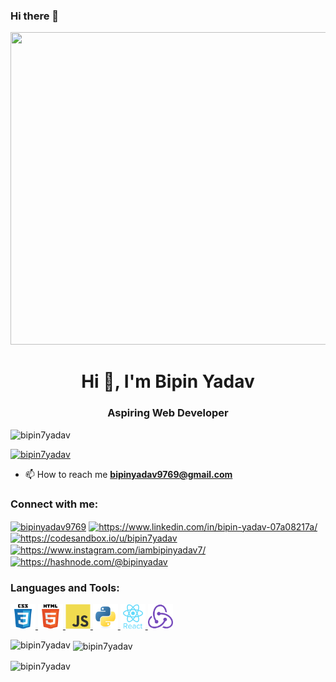 ### Hi there 👋
<img  height="500px" width="1000px" src="https://lh3.googleusercontent.com/SonSyROL2fMy_F6dE_-BeOxP_0Z0OHsS1z1ALq6h3HLWp4gQCFCxH9R-ZkKyypuJDDZ2gCAuzZNN3Af9lRjBOjfR5XZj5PULkFirLAsHu3kVBBAN12IoZ94SUIx7zoRnigl-sMZ_tXT5KbpeVOoahlSLMKEWZY1qpfzQgD8088Rsidm3at7lna4n0cY4u3pz6UBQM0GVUf1DYNb9RdoAOs8InAc12jxwG-aEqrSCpiN1-OkfBe0MC9hwtrxbVctB-Nm9-r4_wBStmihno5mq7RKaAOKN1QwUbgRPs5wHHXOeLDtlFH2vTVqk_vB0rcqqoz8YlncDVA9DcXwxiDMFnji5bTofpu-wQHmtOmF1OUh22QILsNgeIIZEIXQ1nMuoQtRGYOjTjs76gJzVQo74qfraOwhU8lbLMNVHy8ufPE-Q7gkdEjFWC8aFPCyi_u__8KphCMC-qkflXzs82LPYniFxvpylLRQJMMrgliaQNxZF41NQCi8VTc1Wlm293zp8JPPZsbolQ9iEZFp2Q4fRAoXnxucbLwh5MXGJdI9iyAOwrSyQgEKNsdHtV_40bNSyzXHGrV2R3uqrrLJunoOB-pkfK89fIIfXsXX6xg64pNhS_ZswLhPUB9FTcDGiTM_OUr0NR6eaDv-QX9Pb-dnr_HY6QM8ks5eacEtDZqUCMvpRMo5sOH-lx8D56wDH20QOX-QvEgjtNEzuTrz87-3chdTBjAfvkdo51v98x1AGEvu_HfX4v3SgmFx-nn9hr1LPaSCZqdWuG3hpUA4Ia0haBj2Rt5zcqSrWESA=w1040-h780-no?authuser=0"/>
<h1 align="center">Hi 👋, I'm Bipin Yadav</h1>
<h3 align="center">Aspiring Web Developer</h3>

<p align="left"> <img src="https://komarev.com/ghpvc/?username=bipin7yadav&label=Profile%20views&color=0e75b6&style=flat" alt="bipin7yadav" /> </p>

<p align="left"> <a href="https://github.com/ryo-ma/github-profile-trophy"><img src="https://github-profile-trophy.vercel.app/?username=bipin7yadav" alt="bipin7yadav" /></a> </p>

- 📫 How to reach me **bipinyadav9769@gmail.com**

<h3 align="left">Connect with me:</h3>
<p align="left">
<a href="https://twitter.com/bipinyadav9769" target="blank"><img align="center" src="https://raw.githubusercontent.com/rahuldkjain/github-profile-readme-generator/master/src/images/icons/Social/twitter.svg" alt="bipinyadav9769" height="30" width="40" /></a>
<a href="https://linkedin.com/in/https://www.linkedin.com/in/bipin-yadav-07a08217a/" target="blank"><img align="center" src="https://raw.githubusercontent.com/rahuldkjain/github-profile-readme-generator/master/src/images/icons/Social/linked-in-alt.svg" alt="https://www.linkedin.com/in/bipin-yadav-07a08217a/" height="30" width="40" /></a>
<a href="https://codesandbox.com/https://codesandbox.io/u/bipin7yadav" target="blank"><img align="center" src="https://raw.githubusercontent.com/rahuldkjain/github-profile-readme-generator/master/src/images/icons/Social/codesandbox.svg" alt="https://codesandbox.io/u/bipin7yadav" height="30" width="40" /></a>
<a href="https://instagram.com/https://www.instagram.com/iambipinyadav7/" target="blank"><img align="center" src="https://raw.githubusercontent.com/rahuldkjain/github-profile-readme-generator/master/src/images/icons/Social/instagram.svg" alt="https://www.instagram.com/iambipinyadav7/" height="30" width="40" /></a>
<a href="https://hashnode.com/https://hashnode.com/@bipinyadav" target="blank"><img align="center" src="https://raw.githubusercontent.com/rahuldkjain/github-profile-readme-generator/master/src/images/icons/Social/hashnode.svg" alt="https://hashnode.com/@bipinyadav" height="30" width="40" /></a>
</p>

<h3 align="left">Languages and Tools:</h3>
<p align="left"> <a href="https://www.w3schools.com/css/" target="_blank" rel="noreferrer"> <img src="https://raw.githubusercontent.com/devicons/devicon/master/icons/css3/css3-original-wordmark.svg" alt="css3" width="40" height="40"/> </a> <a href="https://www.w3.org/html/" target="_blank" rel="noreferrer"> <img src="https://raw.githubusercontent.com/devicons/devicon/master/icons/html5/html5-original-wordmark.svg" alt="html5" width="40" height="40"/> </a> <a href="https://developer.mozilla.org/en-US/docs/Web/JavaScript" target="_blank" rel="noreferrer"> <img src="https://raw.githubusercontent.com/devicons/devicon/master/icons/javascript/javascript-original.svg" alt="javascript" width="40" height="40"/> </a> <a href="https://www.python.org" target="_blank" rel="noreferrer"> <img src="https://raw.githubusercontent.com/devicons/devicon/master/icons/python/python-original.svg" alt="python" width="40" height="40"/> </a> <a href="https://reactjs.org/" target="_blank" rel="noreferrer"> <img src="https://raw.githubusercontent.com/devicons/devicon/master/icons/react/react-original-wordmark.svg" alt="react" width="40" height="40"/> </a> <a href="https://redux.js.org" target="_blank" rel="noreferrer"> <img src="https://raw.githubusercontent.com/devicons/devicon/master/icons/redux/redux-original.svg" alt="redux" width="40" height="40"/> </a> </p>

<p><img align="left" src="https://github-readme-stats.vercel.app/api/top-langs?username=bipin7yadav&show_icons=true&locale=en&layout=compact" alt="bipin7yadav" /></p>

<p>&nbsp;<img align="center" src="https://github-readme-stats.vercel.app/api?username=bipin7yadav&show_icons=true&locale=en" alt="bipin7yadav" /></p>

<p><img align="center" src="https://github-readme-streak-stats.herokuapp.com/?user=bipin7yadav&" alt="bipin7yadav" /></p>

